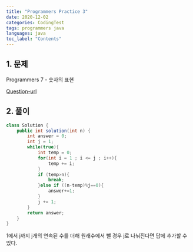 ```yaml
---
title: "Programmers Practice 3"
date: 2020-12-02
categories: CodingTest
tags: programmers java
languages: java
toc_label: "Contents"
---
```


## 1. 문제
Programmers 7 - 숫자의 표현

[Question-url](https://programmers.co.kr/learn/courses/30/lessons/12924)


## 2. 풀이
```java
class Solution {
    public int solution(int n) {
        int answer = 0;
        int j = 1;
        while(true){
            int temp = 0;
            for(int i = 1 ; i <= j ; i++){
                temp += i;
            }
            if (temp>n){
                break;
            }else if ((n-temp)%j==0){
                answer+=1;
            }
            j += 1;
        }
        return answer;
    }
}
```

1에서 j까지 j개의 연속된 수를 더해 원래수에서 뺄 경우 j로 나눠진다면 답에 추가할 수 있다.
